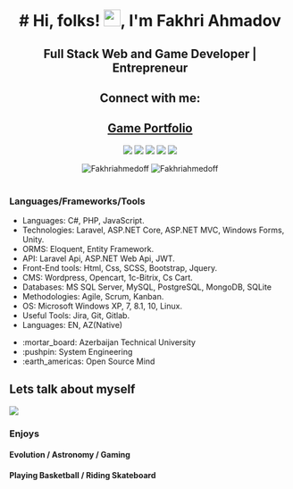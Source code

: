  <h1 align="center"># Hi, folks! <img src="https://raw.githubusercontent.com/MartinHeinz/MartinHeinz/master/wave.gif" width="30px">, I'm Fakhri Ahmadov</h1>
<h2 align="center" > Full Stack Web and Game Developer | Entrepreneur </h2>
<h2 align="center">Connect with me:</h2>
<h2 align="center" ><a href="https://play.google.com/store/apps/developer?id=Ahmedoff+Studio"> Game Portfolio </a></h2>
<p align="center">
  <a href="mailto:fakhriahmedoff@gmail.com"><img src="https://img.shields.io/badge/e‑mail-D14836.svg?style=for-the-badge&logo=GMail&logoColor=white"/></a>
  <a href="https://www.linkedin.com/in/faxri-ahmadov-a7633a154/"><img src="https://img.shields.io/badge/linkedin-0077B5.svg?style=for-the-badge&logo=linkedin&logoColor=white"/></a>
  <a href="https://twitter.com/Fakhriahmedoff"><img src="https://img.shields.io/badge/twitter-1DA1F2.svg?style=for-the-badge&logo=twitter&logoColor=white"/></a>
  <a href="https://www.instagram.com/ahmadovfakhri/"><img src="https://img.shields.io/badge/instagram-9116EF.svg?style=for-the-badge&logo=instagram&logoColor=white"/></a>
 <a href="https://www.youtube.com/channel/UCmE8Psks_-SDw9iG1nn6MpQ"><img src="https://img.shields.io/badge/telegram-26A5E4.svg?style=for-the-badge&logo=telegram&logoColor=white"/></a>
</p>

<div align="center">
 <img  src="https://github-readme-stats.vercel.app/api?username=Fakhriahmedoff&show_icons=true&locale=en&theme=onedark" alt="Fakhriahmedoff" />
 <img  align="top" src="https://github-readme-stats.vercel.app/api/top-langs/?username=Fakhriahmedoff&layout=compact&theme=onedark" alt="Fakhriahmedoff" />
</div>

<br/>

### Languages/Frameworks/Tools
<ul>
<li> Languages: C#, PHP, JavaScript.</li>
<li> Technologies: Laravel, ASP.NET Core, ASP.NET MVC, Windows Forms, Unity.</li>
<li> ORMS: Eloquent, Entity Framework.</li>
<li> API: Laravel Api, ASP.NET Web Api, JWT.</li>
<li> Front-End tools: Html, Css, SCSS, Bootstrap, Jquery.</li>
<li> CMS: Wordpress, Opencart, 1c-Bitrix, Cs Cart.</li>
<li> Databases: MS SQL Server, MySQL, PostgreSQL, MongoDB, SQLite</li>
<li> Methodologies: Agile, Scrum, Kanban.</li>
<li> OS: Microsoft Windows XP, 7, 8.1, 10, Linux.</li>
<li> Useful Tools: Jira, Git, Gitlab.</li>
<li> Languages: EN, AZ(Native)</li>
</ul> 
<ul>
  <li listStyle='none'> :mortar_board: Azerbaijan Technical  University </li>
  <li> :pushpin: System Engineering </li>
  <li> :earth_americas: Open Source Mind </li>
</ul>

<div>
 <h2> Lets talk about myself</h3>
  <img  src="https://media.giphy.com/media/hR6Q01jCXOr31wctJw/giphy.gif">
 <h3> Enjoys </h3> 
 <h4> Evolution / Astronomy / Gaming </h4> 
 <h4> Playing Basketball / Riding Skateboard  </h4>
</div>




